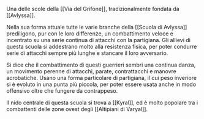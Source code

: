 Una delle scole della [[Via del Grifone]], tradizionalmente fondata da [[Avlyssa]].

Nella sua forma attuale tutte le varie branche della [[Scuola di Avlyssa]] prediligono, pur con le loro differenze, un combattimento veloce e incentrato su una serie continua di attacchi con la partigiana. Gli allievi di questa scuola si addestrano molto alla resistenza fisica, per poter condurre serie di attacchi sempre più lunghe e stancare il loro avversario. 

Si dice che il combattimento di questi guerrieri sembri una continua danza, un movimento perenne di attacchi, parate, contrattacchi e manovre acrobatiche. Usano una forma particolare di partigiana, il cui peso inveriore si è evoluto in una punta più piccola, per poter essere usata anche in modo offensivo oltre che fungere da contrappeso.

Il nido centrale di questa scuola si trova a [[Kyral]], ed è molto popolare tra i combattenti delle zone ovest degli [[Altipiani di Varyal]]. 